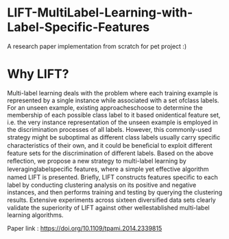 # LIFT-MultiLabel-Learning-with-Label-Specific-Features

A research paper implementation from scratch for pet project :)

# Why LIFT?

Multi-label learning deals with the problem where each training example is represented by a single instance while associated with a set ofclass labels. For an unseen example, existing approacheschoose to determine the membership of each possible class label to it based onidentical feature set, i.e. the very instance representation of the unseen example is employed in the discrimination processes of all labels. However, this commonly-used strategy might be suboptimal as different class labels usually carry speciﬁc characteristics of their own, and it could be beneﬁcial to exploit different feature sets for the discrimination of different labels. Based on the above reﬂection, we propose a new strategy to multi-label learning by leveraginglabelspeciﬁc features, where a simple yet effective algorithm named LIFT is presented. Brieﬂy, LIFT constructs features speciﬁc to each label by conducting clustering analysis on its positive and negative instances, and then performs training and testing by querying the clustering results. Extensive experiments across sixteen diversiﬁed data sets clearly validate the superiority of LIFT against other wellestablished multi-label learning algorithms.

Paper link : https://doi.org/10.1109/tpami.2014.2339815

